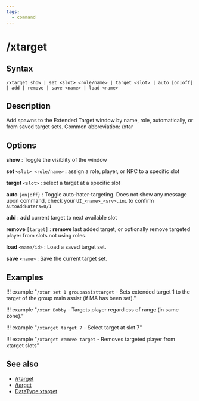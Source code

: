 ```yaml
---
tags:
  - command
---
```


# /xtarget

## Syntax

<!--cmd-syntax-start-->
```eqcommand
/xtarget show | set <slot> <role/name> | target <slot> | auto [on|off] | add | remove | save <name> | load <name>
```
<!--cmd-syntax-end-->

## Description

<!--cmd-desc-start-->
Add spawns to the Extended Target window by name, role, automatically, or from saved target sets. Common abbreviation: <span class=accent>/xtar</span>
<!--cmd-desc-end-->

## Options

**show**
:   Toggle the visiblity of the window

**set** `<slot> <role/name>`
:   assign a role, player, or NPC to a specific slot

**target** `<slot>`
:   select a target at a specific slot

**auto** `{on|off}`
:   Toggle auto-hater-targeting. Does not show any message upon command, check your `UI_<name>_<srv>.ini` to confirm `AutoAddHaters=0/1`

**add**
:   **add** current target to next available slot

**remove** `[target]`
:   **remove** last added target, or optionally remove targeted player from slots not using roles.

**load** `<name/id>`
:   Load a saved target set.

**save** `<name>`
:   Save the current target set.

## Examples

!!! example "`/xtar set 1 groupassisttarget` - Sets extended target 1 to the target of the group main assist (if MA has been set)."

!!! example "`/xtar Bobby` - Targets player regardless of range (in same zone)."

!!! example "`/xtarget target 7` - Select target at slot 7"

!!! example "`/xtarget remove target` - Removes targeted player from xtarget slots"

## See also

- [/rtarget](cmd-rtarget.md)
- [/target](cmd-target.md)
- [DataType:xtarget](../../macroquest/reference/data-types/datatype-xtarget.md)